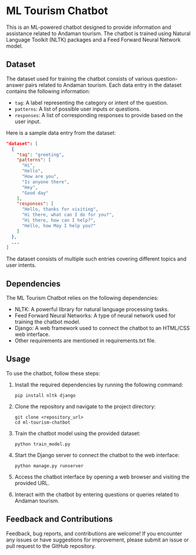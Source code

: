 # ML Tourism Chatbot

This is an ML-powered chatbot designed to provide information and assistance related to Andaman tourism. The chatbot is trained using Natural Language Toolkit (NLTK) packages and a Feed Forward Neural Network model.

## Dataset

The dataset used for training the chatbot consists of various question-answer pairs related to Andaman tourism. Each data entry in the dataset contains the following information:

- `tag`: A label representing the category or intent of the question.
- `patterns`: A list of possible user inputs or questions.
- `responses`: A list of corresponding responses to provide based on the user input.

Here is a sample data entry from the dataset:

```json
"dataset": [
  {
    "tag": "greeting",
    "patterns": [
      "Hi",
      "Hello",
      "How are you",
      "Is anyone there",
      "Hey",
      "Good day"
    ],
    "responses": [
      "Hello, thanks for visiting",
      "Hi there, what can I do for you?",
      "Hi there, how can I help?",
      "Hello, how May I help you?"
    ]
  },
  ...
]
```

The dataset consists of multiple such entries covering different topics and user intents.

## Dependencies

The ML Tourism Chatbot relies on the following dependencies:

- NLTK: A powerful library for natural language processing tasks.
- Feed Forward Neural Networks: A type of neural network used for training the chatbot model.
- Django: A web framework used to connect the chatbot to an HTML/CSS web interface.
- Other requirements are mentioned in requirements.txt file.

## Usage

To use the chatbot, follow these steps:

1. Install the required dependencies by running the following command:
   ```
   pip install nltk django
   ```

2. Clone the repository and navigate to the project directory:
   ```
   git clone <repository_url>
   cd ml-tourism-chatbot
   ```

3. Train the chatbot model using the provided dataset:
   ```
   python train_model.py
   ```

4. Start the Django server to connect the chatbot to the web interface:
   ```
   python manage.py runserver
   ```

5. Access the chatbot interface by opening a web browser and visiting the provided URL.

6. Interact with the chatbot by entering questions or queries related to Andaman tourism.

## Feedback and Contributions

Feedback, bug reports, and contributions are welcome! If you encounter any issues or have suggestions for improvement, please submit an issue or pull request to the GitHub repository.
